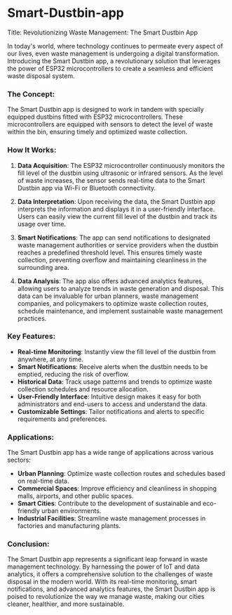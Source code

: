 # Smart-Dustbin-app
Title: Revolutionizing Waste Management: The Smart Dustbin App

In today's world, where technology continues to permeate every aspect of our lives, even waste management is undergoing a digital transformation. Introducing the Smart Dustbin app, a revolutionary solution that leverages the power of ESP32 microcontrollers to create a seamless and efficient waste disposal system.

### The Concept:

The Smart Dustbin app is designed to work in tandem with specially equipped dustbins fitted with ESP32 microcontrollers. These microcontrollers are equipped with sensors to detect the level of waste within the bin, ensuring timely and optimized waste collection.

### How It Works:

1. **Data Acquisition**: The ESP32 microcontroller continuously monitors the fill level of the dustbin using ultrasonic or infrared sensors. As the level of waste increases, the sensor sends real-time data to the Smart Dustbin app via Wi-Fi or Bluetooth connectivity.

2. **Data Interpretation**: Upon receiving the data, the Smart Dustbin app interprets the information and displays it in a user-friendly interface. Users can easily view the current fill level of the dustbin and track its usage over time.

3. **Smart Notifications**: The app can send notifications to designated waste management authorities or service providers when the dustbin reaches a predefined threshold level. This ensures timely waste collection, preventing overflow and maintaining cleanliness in the surrounding area.

4. **Data Analysis**: The app also offers advanced analytics features, allowing users to analyze trends in waste generation and disposal. This data can be invaluable for urban planners, waste management companies, and policymakers to optimize waste collection routes, schedule maintenance, and implement sustainable waste management practices.

### Key Features:

- **Real-time Monitoring**: Instantly view the fill level of the dustbin from anywhere, at any time.
- **Smart Notifications**: Receive alerts when the dustbin needs to be emptied, reducing the risk of overflow.
- **Historical Data**: Track usage patterns and trends to optimize waste collection schedules and resource allocation.
- **User-Friendly Interface**: Intuitive design makes it easy for both administrators and end-users to access and understand the data.
- **Customizable Settings**: Tailor notifications and alerts to specific requirements and preferences.

### Applications:

The Smart Dustbin app has a wide range of applications across various sectors:

- **Urban Planning**: Optimize waste collection routes and schedules based on real-time data.
- **Commercial Spaces**: Improve efficiency and cleanliness in shopping malls, airports, and other public spaces.
- **Smart Cities**: Contribute to the development of sustainable and eco-friendly urban environments.
- **Industrial Facilities**: Streamline waste management processes in factories and manufacturing plants.

### Conclusion:

The Smart Dustbin app represents a significant leap forward in waste management technology. By harnessing the power of IoT and data analytics, it offers a comprehensive solution to the challenges of waste disposal in the modern world. With its real-time monitoring, smart notifications, and advanced analytics features, the Smart Dustbin app is poised to revolutionize the way we manage waste, making our cities cleaner, healthier, and more sustainable.
